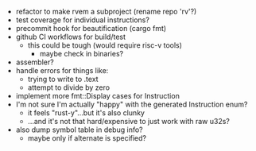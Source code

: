 * refactor to make rvem a subproject (rename repo 'rv'?)
* test coverage for individual instructions?
* precommit hook for beautification (cargo fmt)
* github CI workflows for build/test
  * this could be tough (would require risc-v tools)
    * maybe check in binaries?
* assembler?
* handle errors for things like:
  * trying to write to .text
  * attempt to divide by zero
* implement more fmt::Display cases for Instruction
* I'm not sure I'm actually "happy" with the generated Instruction enum?
  * it feels "rust-y"...but it's also clunky
  * ...and it's not that hard/expensive to just work with raw u32s?
* also dump symbol table in debug info?
  * maybe only if alternate is specified?
